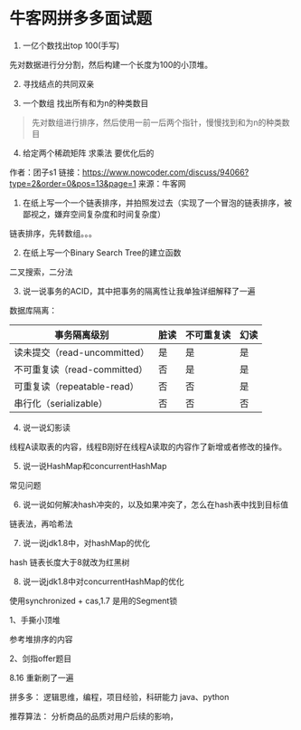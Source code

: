 
# 牛客网拼多多面试题

1. 一亿个数找出top 100(手写)

先对数据进行分分割，然后构建一个长度为100的小顶堆。

2. 寻找结点的共同双亲



3. 一个数组 找出所有和为n的种类数目

> 先对数组进行排序，然后使用一前一后两个指针，慢慢找到和为n的种类数目

4. 给定两个稀疏矩阵  求乘法 要优化后的


作者：团子s1
链接：https://www.nowcoder.com/discuss/94066?type=2&order=0&pos=13&page=1
来源：牛客网

1. 在纸上写一个一个链表排序，并拍照发过去（实现了一个冒泡的链表排序，被鄙视之，嫌弃空间复杂度和时间复杂度）

链表排序，先转数组。。。

2. 在纸上写一个Binary Search Tree的建立函数

二叉搜索，二分法

3. 说一说事务的ACID，其中把事务的隔离性让我单独详细解释了一遍

数据库隔离：

事务隔离级别	| 脏读	| 不可重复读	| 幻读
---|---|---|---
读未提交（read-uncommitted）	| 是 | 	是	| 是
不可重复读（read-committed）	| 否 |	是	| 是
可重复读（repeatable-read）     | 否 |  否  | 是
串行化（serializable）	        | 否 |  否  | 否

4. 说一说幻影读

线程A读取表的内容，线程B刚好在线程A读取的内容作了新增或者修改的操作。

5. 说一说HashMap和concurrentHashMap

常见问题

6. 说一说如何解决hash冲突的，以及如果冲突了，怎么在hash表中找到目标值

链表法，再哈希法

7. 说一说jdk1.8中，对hashMap的优化

hash 链表长度大于8就改为红黑树

8. 说一说jdk1.8中对concurrentHashMap的优化

使用synchronized + cas,1.7 是用的Segment锁

1、手撕小顶堆

参考堆排序的内容

2、剑指offer题目

8.16 重新刷了一遍

拼多多：
逻辑思维，编程，项目经验，科研能力
java、python 

推荐算法：
分析商品的品质对用户后续的影响，